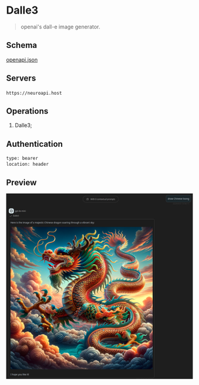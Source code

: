 # Dalle3

> openai's dall-e image generator.

## Schema
[openapi.json](./openapi.json)

## Servers

`https://neuroapi.host`

## Operations

1. Dalle3;

## Authentication

```
type: bearer
location: header
```

## Preview

![Preview](./preview.png)


